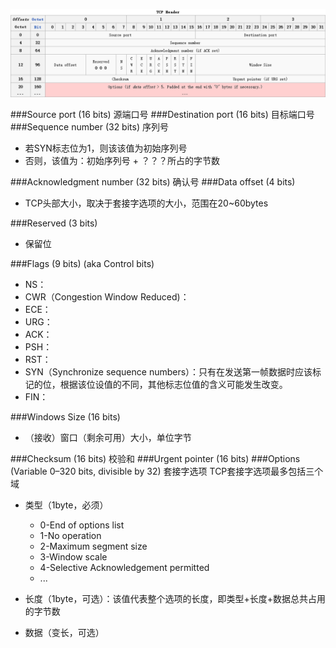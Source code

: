 ![Alt text](TCP-Header.png)

###Source port (16 bits) 源端口号
###Destination port (16 bits) 目标端口号
###Sequence number (32 bits) 序列号
- 若SYN标志位为1，则该该值为初始序列号
- 否则，该值为：初始序列号 + ？？？所占的字节数

###Acknowledgment number (32 bits) 确认号
###Data offset (4 bits) 
 - TCP头部大小，取决于套接字选项的大小，范围在20~60bytes
 
###Reserved (3 bits)
 - 保留位
 
###Flags (9 bits) (aka Control bits)
 - NS：
 - CWR（Congestion Window Reduced)：
 - ECE：
 - URG：
 - ACK：
 - PSH：
 - RST：
 - SYN（Synchronize sequence numbers）：只有在发送第一帧数据时应该标记的位，根据该位设值的不同，其他标志位值的含义可能发生改变。
 - FIN：
 
###Windows Size (16 bits) 
 - （接收）窗口（剩余可用）大小，单位字节
 
###Checksum (16 bits) 校验和
###Urgent pointer (16 bits)
###Options (Variable 0–320 bits, divisible by 32) 套接字选项
TCP套接字选项最多包括三个域

- 类型（1byte，必须）
	 + 0-End of options list
	 + 1-No operation
	 + 2-Maximum segment size
	 + 3-Window scale
	 + 4-Selective Acknowledgement permitted
	 + ...
 
- 长度（1byte，可选）：该值代表整个选项的长度，即类型+长度+数据总共占用的字节数
- 数据（变长，可选）


